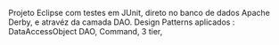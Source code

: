 Projeto Eclipse com testes em JUnit, direto no banco de dados Apache Derby, e atravéz da camada DAO. Design Patterns aplicados : DataAccessObject DAO, Command, 3 tier,

